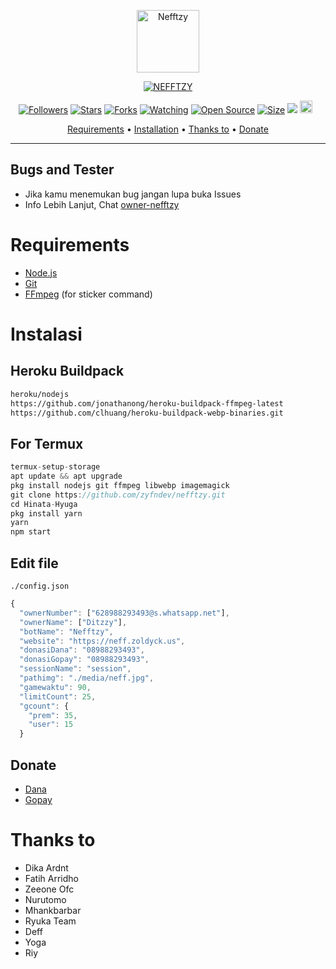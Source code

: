 <p align="center">
<img src="https://telegra.ph/file/56edf7304dabd18339158.jpg" alt="Nefftzy" width="100"/>


</p>
<p align="center">
<a href="#"><img title="NEFFTZY" src="https://img.shields.io/badge/-NEFFTZY-blueviolet"></a>
</p>
<p align="center">
<a href="https://github.com/zyfndev/followers"><img title="Followers" src="https://img.shields.io/github/followers/zyfndev?color=red&style=flat-square"></a>
<a href="https://github.com/zyfndev/nefftzy/stargazers/"><img title="Stars" src="https://img.shields.io/github/stars/zyfndev/nefftzy?color=blue&style=flat-square"></a>
<a href="https://github.com/zyfndev/nefftzy/network/members"><img title="Forks" src="https://img.shields.io/github/forks/zyfndev/nefftzy?color=red&style=flat-square"></a>
<a href="https://github.com/zyfndev/nefftzy/watchers"><img title="Watching" src="https://img.shields.io/github/watchers/zyfndev/nefftzy?label=Watchers&color=blue&style=flat-square"></a>
<a href="https://github.com/zyfndev/nefftzy"><img title="Open Source" src="https://badges.frapsoft.com/os/v2/open-source.svg?v=103"></a>
<a href="https://github.com/zyfndev/nefftzy/"><img title="Size" src="https://img.shields.io/github/repo-size/zyfndev/nefftzy?style=flat-square&color=green"></a>
<a href="https://hits.seeyoufarm.com"><img src="https://hits.seeyoufarm.com/api/count/incr/badge.svg?url=https://github.com/zyfndev/nefftzy/&count_bg=%2379C83D&title_bg=%23555555&icon=probot.svg&icon_color=%2300FF6D&title=hits&edge_flat=false"/></a>
<a href="https://github.com/zyfndev/nefftzy/graphs/commit-activity"><img height="20" src="https://img.shields.io/badge/Maintained%3F-yes-green.svg"></a>&nbsp;&nbsp;
</p>

<p align="center">
  <a href="https://github.com/zyfndev/nefftzy#requirements">Requirements</a> •
  <a href="https://github.com/zyfndev/nefftzy#instalasi">Installation</a> •
  <a href="https://github.com/zyfndev/nefftzy#thanks-to">Thanks to</a> •
  <a href="https://github.com/zyfndev/nefftzy#donate">Donate</a>
</p>
</div>


---

## Bugs and Tester
* Jika kamu menemukan bug jangan lupa buka Issues
* Info Lebih Lanjut, Chat [owner-nefftzy](https://wa.me/628988293493)

# Requirements
* [Node.js](https://nodejs.org/en/)
* [Git](https://git-scm.com/downloads)
* [FFmpeg](https://github.com/BtbN/FFmpeg-Builds/releases/download/autobuild-2020-12-08-13-03/ffmpeg-n4.3.1-26-gca55240b8c-win64-gpl-4.3.zip) (for sticker command)

# Instalasi
## Heroku Buildpack
```bash
heroku/nodejs
https://github.com/jonathanong/heroku-buildpack-ffmpeg-latest
https://github.com/clhuang/heroku-buildpack-webp-binaries.git
```
## For Termux
```ts
termux-setup-storage
apt update && apt upgrade
pkg install nodejs git ffmpeg libwebp imagemagick
git clone https://github.com/zyfndev/nefftzy.git
cd Hinata-Hyuga
pkg install yarn
yarn
npm start
```

## Edit file
`./config.json`
```ts
{
  "ownerNumber": ["628988293493@s.whatsapp.net"],
  "ownerName": ["Ditzzy"],
  "botName": "Nefftzy",
  "website": "https://neff.zoldyck.us",
  "donasiDana": "08988293493",
  "donasiGopay": "08988293493",
  "sessionName": "session",
  "pathimg": "./media/neff.jpg",
  "gamewaktu": 90,
  "limitCount": 25,
  "gcount": {
	"prem": 35,
	"user": 15
  }
```


## Donate
- [Dana](https://wa.me/628988293493?text=Bang+mau+donasi)
- [Gopay](https://wa.me/628988293493?text=Bang+mau+donasi)



# Thanks to
- Dika Ardnt
- Fatih Arridho
- Zeeone Ofc
- Nurutomo
- Mhankbarbar
- Ryuka Team
- Deff
- Yoga
- Riy